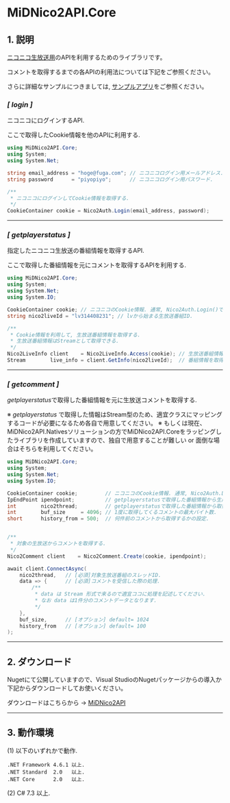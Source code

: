 # MiDNico2API.Core
## 1. 説明
[ニコニコ生放送用](http://live.nicovideo.jp/)のAPIを利用するためのライブラリです。

コメントを取得するまでの各APIの利用法については下記をご参照ください。

さらに詳細なサンプルにつきましては, [サンプルアプリ](https://github.com/Midoliy/MiDNico2API/blob/master/source/MiDNico2API.Core/SampleApp/Program.cs)をご参照ください。

### ***[ login ]***
ニコニコにログインするAPI.

ここで取得したCookie情報を他のAPIに利用する.

```cs
using MiDNico2API.Core;
using System;
using System.Net;

string email_address = "hoge@fuga.com"; // ニコニコログイン用メールアドレス.
string password      = "piyopiyo";      // ニコニコログイン用パスワード.

/**
 * ニコニコにログインしてCookie情報を取得する.
 */
CookieContainer cookie = Nico2Auth.Login(email_address, password);
```

---

### ***[ getplayerstatus ]***
指定したニコニコ生放送の番組情報を取得するAPI.

ここで取得した番組情報を元にコメントを取得するAPIを利用する.

```cs
using MiDNico2API.Core;
using System;
using System.Net;
using System.IO;

CookieContainer cookie; // ニコニコのCookie情報. 通常, Nico2Auth.Login()で取得したものを利用する.
string nico2liveId = "lv314408231"; // lvから始まる生放送番組ID.

/**
 * Cookie情報を利用して, 生放送番組情報を取得する.
 * 生放送番組情報はStreamとして取得できる.
 */
Nico2LiveInfo client    = Nico2LiveInfo.Access(cookie); // 生放送番組情報に関するAPIと通信するクラスを利用.
Stream        live_info = client.GetInfo(nico2liveId);  // 番組情報を取得.
```

---

### ***[ getcomment ]***
*getplayerstatus*で取得した番組情報を元に生放送コメントを取得する.

※ *getplayerstatus* で取得した情報はStream型のため、適宜クラスにマッピングするコードが必要になるため各自で用意してください。
※ もしくは現在、MiDNico2API.Nativesソリューションの方でMiDNico2API.Coreをラッピングしたライブラリを作成していますので、独自で用意することが難しい or 面倒な場合はそちらを利用してください。

```cs
using MiDNico2API.Core;
using System;
using System.Net;
using System.IO;

CookieContainer cookie;         // ニコニコのCookie情報. 通常, Nico2Auth.Login()で取得したものを利用する.
IpEndPoint ipendpoint;          // getplayerstatusで取得した番組情報から生成する.
int        nico2thread;         // getplayerstatusで取得した番組情報から取得する.
int        buf_size     = 4096; // 1度に取得してくるコメントの最大バイト数.
short      history_from = 500;  // 何件前のコメントから取得するかの設定.


/**
 * 対象の生放送からコメントを取得する.
 */
Nico2Comment client    = Nico2Comment.Create(cookie, ipendpoint);

await client.ConnectAsync(
    nico2thread,   // [必須]対象生放送番組のスレッドID.
    data => {      // [必須]コメントを受信した際の処理.
        /**
         * data は Stream 形式で来るので適宜ココに処理を記述してください. 
         * なお data は1件分のコメントデータとなります.
         */
    },
    buf_size,      // [オプション] default= 1024
    history_from   // [オプション] default= 100
);
```

---

## 2. ダウンロード
Nugetにて公開していますので、Visual StudioのNugetパッケージからの導入か下記からダウンロードしてお使いください。

ダウンロードはこちらから → [MiDNico2API](https://www.nuget.org/packages/MiDNico2API.Core/)

---

## 3. 動作環境
(1) 以下のいずれかで動作.

    .NET Framework 4.6.1 以上.
    .NET Standard  2.0   以上.    
    .NET Core      2.0   以上.
    
(2) C# 7.3 以上.
